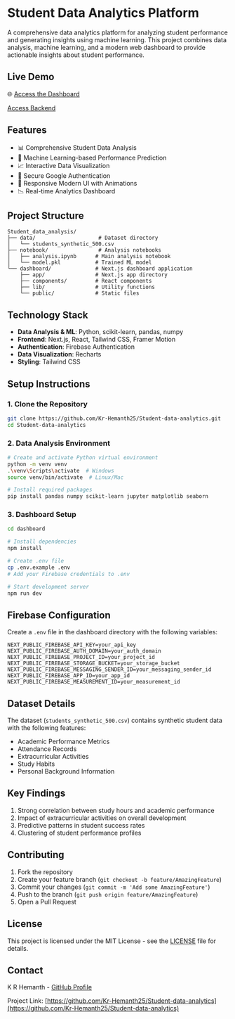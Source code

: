 # Student Data Analytics Platform

A comprehensive data analytics platform for analyzing student performance and generating insights using machine learning. This project combines data analysis, machine learning, and a modern web dashboard to provide actionable insights about student performance.

## Live Demo

🌐 [Access the Dashboard](student-analyticss.vercel.app)




[Access Backend](https://student-backend-j5cc.onrender.com/health)

## Features

- 📊 Comprehensive Student Data Analysis
- 🤖 Machine Learning-based Performance Prediction
- 📈 Interactive Data Visualization
- 🔐 Secure Google Authentication
- 📱 Responsive Modern UI with Animations
- 📉 Real-time Analytics Dashboard

## Project Structure

```
Student_data_analysis/
├── data/                    # Dataset directory
│   └── students_synthetic_500.csv
├── notebook/                # Analysis notebooks
│   ├── analysis.ipynb      # Main analysis notebook
│   └── model.pkl           # Trained ML model
└── dashboard/              # Next.js dashboard application
    ├── app/                # Next.js app directory
    ├── components/         # React components
    ├── lib/                # Utility functions
    └── public/             # Static files
```

## Technology Stack

- **Data Analysis & ML**: Python, scikit-learn, pandas, numpy
- **Frontend**: Next.js, React, Tailwind CSS, Framer Motion
- **Authentication**: Firebase Authentication
- **Data Visualization**: Recharts
- **Styling**: Tailwind CSS

## Setup Instructions

### 1. Clone the Repository

```bash
git clone https://github.com/Kr-Hemanth25/Student-data-analytics.git
cd Student-data-analytics
```

### 2. Data Analysis Environment

```bash
# Create and activate Python virtual environment
python -m venv venv
.\venv\Scripts\activate  # Windows
source venv/bin/activate  # Linux/Mac

# Install required packages
pip install pandas numpy scikit-learn jupyter matplotlib seaborn
```

### 3. Dashboard Setup

```bash
cd dashboard

# Install dependencies
npm install

# Create .env file
cp .env.example .env
# Add your Firebase credentials to .env

# Start development server
npm run dev
```

## Firebase Configuration

Create a `.env` file in the dashboard directory with the following variables:

```env
NEXT_PUBLIC_FIREBASE_API_KEY=your_api_key
NEXT_PUBLIC_FIREBASE_AUTH_DOMAIN=your_auth_domain
NEXT_PUBLIC_FIREBASE_PROJECT_ID=your_project_id
NEXT_PUBLIC_FIREBASE_STORAGE_BUCKET=your_storage_bucket
NEXT_PUBLIC_FIREBASE_MESSAGING_SENDER_ID=your_messaging_sender_id
NEXT_PUBLIC_FIREBASE_APP_ID=your_app_id
NEXT_PUBLIC_FIREBASE_MEASUREMENT_ID=your_measurement_id
```

## Dataset Details

The dataset (`students_synthetic_500.csv`) contains synthetic student data with the following features:
- Academic Performance Metrics
- Attendance Records
- Extracurricular Activities
- Study Habits
- Personal Background Information

## Key Findings

1. Strong correlation between study hours and academic performance
2. Impact of extracurricular activities on overall development
3. Predictive patterns in student success rates
4. Clustering of student performance profiles

## Contributing

1. Fork the repository
2. Create your feature branch (`git checkout -b feature/AmazingFeature`)
3. Commit your changes (`git commit -m 'Add some AmazingFeature'`)
4. Push to the branch (`git push origin feature/AmazingFeature`)
5. Open a Pull Request

## License

This project is licensed under the MIT License - see the [LICENSE](LICENSE) file for details.

## Contact

K R Hemanth - [GitHub Profile](https://github.com/Kr-Hemanth25)

Project Link: [https://github.com/Kr-Hemanth25/Student-data-analytics](https://github.com/Kr-Hemanth25/Student-data-analytics)
